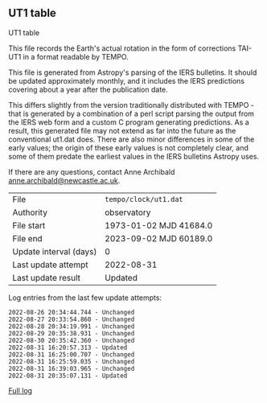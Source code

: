 
## UT1 table

UT1 table

This file records the Earth's actual rotation in the form of
corrections TAI-UT1 in a format readable by TEMPO.

This file is generated from Astropy's parsing of the IERS
bulletins. It should be updated approximately monthly, and it
includes the IERS predictions covering about a year after the
publication date.

This differs slightly from the version traditionally distributed
with TEMPO - that is generated by a combination of a perl script
parsing the output from the IERS web form and a custom C program
generating predictions. As a result, this generated file may not
extend as far into the future as the conventional ut1.dat does.
There are also minor differences in some of the early values; the
origin of these early values is not completely clear, and some of
them predate the earliest values in the IERS bulletins Astropy uses.

If there are any questions, contact Anne Archibald
<anne.archibald@newcastle.ac.uk>.

|     |     |
|:--- |:--- |
| File | `tempo/clock/ut1.dat` |
| Authority | observatory |
| File start | 1973-01-02 MJD 41684.0 |
| File end | 2023-09-02 MJD 60189.0 |
| Update interval (days) | 0 |
| Last update attempt | 2022-08-31 |
| Last update result | Updated |

Log entries from the last few update attempts:
```
2022-08-26 20:34:44.744 - Unchanged
2022-08-27 20:33:54.860 - Unchanged
2022-08-28 20:34:19.991 - Unchanged
2022-08-29 20:35:38.931 - Unchanged
2022-08-30 20:35:42.360 - Unchanged
2022-08-31 16:20:57.313 - Updated
2022-08-31 16:25:00.707 - Unchanged
2022-08-31 16:25:59.035 - Unchanged
2022-08-31 16:39:03.965 - Unchanged
2022-08-31 20:35:07.131 - Updated
```
[Full log](https://raw.githubusercontent.com/ipta/pulsar-clock-corrections/main/log/tempo/clock/ut1.dat.log)
